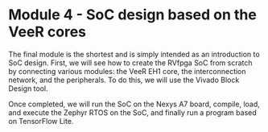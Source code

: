 # Module 4 - SoC design based on the VeeR cores

The final module is the shortest and is simply intended as an introduction to SoC design. First, we will see how to create the RVfpga SoC from scratch by connecting various modules: the VeeR EH1 core, the interconnection network, and the peripherals. To do this, we will use the Vivado Block Design tool.

Once completed, we will run the SoC on the Nexys A7 board, compile, load, and execute the Zephyr RTOS on the SoC, and finally run a program based on TensorFlow Lite.
